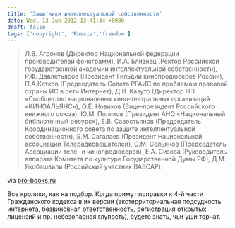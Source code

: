 ```yaml
---
title: 'Защитники интеллектуальной собственности'
date: Wed, 13 Jun 2012 13:41:34 +0000
draft: false
tags: ['copyright', 'Russia','freedom']
---
```


> Л.В. Агронов (Директор Национальной федерации производителей фонограмм), И.А. Близнец (Ректор Российской государственной академии интеллектуальной собственности), Р.Ф. Давлетьяров (Президент Гильдии кинопродюсеров России), П.А.Катков (Председатель Совета РГАИС по проблемам правовой охраны ИС в сети Интернет), Д.В. Казуто (Директор НП «Сообщество национальных кино-театральных организаций «КИНОАЛЬЯНС»), О.Е. Новиков (Вице-президент Российского книжного союза), Ю.М. Поляков (Президент АНО «Национальный библиотечный ресурс»), Е.В. Савостьянов (Председатель Координационного совета по защите интеллектуальной собственности), Э.М. Сагалаев (Президент Национальной ассоциации Телерадиовещателей), С.М. Сельянов (Председатель Ассоциации теле- и кинопродюсеров), Е.А. Сизова (Руководитель аппарата Комитета по культуре Государственной Думы РФ), Д.М. Якобашвили (Российский участник BASCAP).

via [pro-books.ru](http://pro-books.ru/news/3/9546#.T9iSzma7xsQ.twitter)

Все кролики, как на подбор. Когда примут поправки к 4-й части Гражданского кодекса в их версии (экстерриториальная подсудность интернета, безвиновная ответственность, регистрация открытых лицензий и пр. небезопасная глупость), будете знать, чьи уши торчат.